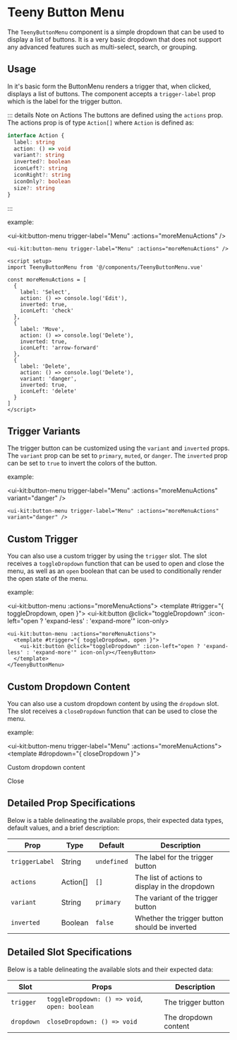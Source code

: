 <script setup>
import TeenyButtonMenu from '@/components/TeenyButtonMenu.vue'
import TeenyButton from '@/components/TeenyButton.vue'

const moreMenuActions = [
  {
    label: 'Select',
    action: () => console.log('Edit'),
    inverted: true,
    iconLeft: 'check'
  },
  {
    label: 'Move',
    action: () => console.log('Delete'),
    inverted: true,
    iconLeft: 'arrow-forward'
  },
  {
    label: 'Delete',
    action: () => console.log('Delete'),
    variant: 'danger',
    inverted: true,
    iconLeft: 'delete'
  }
]
</script>

# Teeny Button Menu

The `TeenyButtonMenu` component is a simple dropdown that can be used to display a list of buttons. It is a very basic dropdown that does not support any advanced features such as multi-select, search, or grouping.

## Usage

In it's basic form the ButtonMenu renders a trigger that, when clicked, displays a list of buttons. The component accepts a `trigger-label` prop which is the label for the trigger button.

::: details Note on Actions
The buttons are defined using the `actions` prop. The actions prop is of type `Action[]` where `Action` is defined as:

```typescript
interface Action {
  label: string
  action: () => void
  variant?: string
  inverted?: boolean
  iconLeft?: string
  iconRight?: string
  iconOnly?: boolean
  size?: string
}
```

:::

example:

<ui-kit:button-menu trigger-label="Menu" :actions="moreMenuActions" />

```vue
<ui-kit:button-menu trigger-label="Menu" :actions="moreMenuActions" />

<script setup>
import TeenyButtonMenu from '@/components/TeenyButtonMenu.vue'

const moreMenuActions = [
  {
    label: 'Select',
    action: () => console.log('Edit'),
    inverted: true,
    iconLeft: 'check'
  },
  {
    label: 'Move',
    action: () => console.log('Delete'),
    inverted: true,
    iconLeft: 'arrow-forward'
  },
  {
    label: 'Delete',
    action: () => console.log('Delete'),
    variant: 'danger',
    inverted: true,
    iconLeft: 'delete'
  }
]
</script>
```

## Trigger Variants

The trigger button can be customized using the `variant` and `inverted` props. The `variant` prop can be set to `primary`, `muted`, or `danger`. The `inverted` prop can be set to `true` to invert the colors of the button.

example:

<ui-kit:button-menu trigger-label="Menu" :actions="moreMenuActions" variant="danger" />

```vue
<ui-kit:button-menu trigger-label="Menu" :actions="moreMenuActions" variant="danger" />
```

## Custom Trigger

You can also use a custom trigger by using the `trigger` slot. The slot receives a `toggleDropdown` function that can be used to open and close the menu, as well as an `open` boolean that can be used to conditionally render the open state of the menu.

example:

<ui-kit:button-menu :actions="moreMenuActions">
<template #trigger="{ toggleDropdown, open }">
<ui-kit:button @click="toggleDropdown" :icon-left="open ? 'expand-less' : 'expand-more'" icon-only></TeenyButton>
</template>
</TeenyButtonMenu>

```vue
<ui-kit:button-menu :actions="moreMenuActions">
  <template #trigger="{ toggleDropdown, open }">
    <ui-kit:button @click="toggleDropdown" :icon-left="open ? 'expand-less' : 'expand-more'" icon-only></TeenyButton>
  </template>
</TeenyButtonMenu>
```

## Custom Dropdown Content

You can also use a custom dropdown content by using the `dropdown` slot. The slot receives a `closeDropdown` function that can be used to close the menu.

example:

<ui-kit:button-menu trigger-label="Menu" :actions="moreMenuActions">
<template #dropdown="{ closeDropdown }">

<div class="bg-parchment p-4 rounded-[10px] w-max">
<p>Custom dropdown content</p>
<ui-kit:button @click="closeDropdown">Close</TeenyButton>
</div>
</template>
</TeenyButtonMenu>

## Detailed Prop Specifications

Below is a table delineating the available props, their expected data types, default values, and a brief description:

| Prop           | Type     | Default     | Description                                    |
| -------------- | -------- | ----------- | ---------------------------------------------- |
| `triggerLabel` | String   | `undefined` | The label for the trigger button               |
| `actions`      | Action[] | `[]`        | The list of actions to display in the dropdown |
| `variant`      | String   | `primary`   | The variant of the trigger button              |
| `inverted`     | Boolean  | `false`     | Whether the trigger button should be inverted  |

## Detailed Slot Specifications

Below is a table delineating the available slots and their expected data:

| Slot       | Props                                         | Description          |
| ---------- | --------------------------------------------- | -------------------- |
| `trigger`  | `toggleDropdown: () => void`, `open: boolean` | The trigger button   |
| `dropdown` | `closeDropdown: () => void`                   | The dropdown content |
